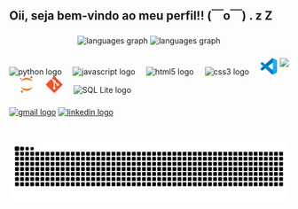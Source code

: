 <h2 align="left">Oii, seja bem-vindo ao meu perfil!! (￣o￣) . z Z</h2>

###

<div align="center">
  <img src="https://github-readme-stats.vercel.app/api?username=n1lima&theme=dracula&show_icons=true&hide_border=false&count_private=true&card_width=320" height="150" alt="languages graph"/>
  <img src="https://github-readme-stats.vercel.app/api/top-langs/?username=n1lima&theme=dracula&show_icons=true&hide_border=false&layout=compact&card_width=320" height="150" alt="languages graph"/>
</div>

###

<img align="right" height="150" src="https://static.tumblr.com/6b11a1691ad6bb409ee76fe23ba2defa/xxxnjmg/qsXnilamw/tumblr_static_e9s0fcs1orw4gooo0wkogg0kk.gif"  />

###

<div align="left">
  <img src="https://cdn.jsdelivr.net/gh/devicons/devicon/icons/python/python-original.svg" height="30" alt="python logo"  />
  <img width="12" />
  <img src="https://cdn.jsdelivr.net/gh/devicons/devicon/icons/javascript/javascript-original.svg" height="30" alt="javascript logo"  />
  <img width="12" />
  <img src="https://cdn.jsdelivr.net/gh/devicons/devicon/icons/html5/html5-original.svg" height="30" alt="html5 logo"  />
  <img width="12" />
  <img src="https://cdn.jsdelivr.net/gh/devicons/devicon/icons/css3/css3-original.svg" height="30" alt="css3 logo"  />
  <img width="12" />
  <img src="https://github.com/devicons/devicon/blob/master/icons/vscode/vscode-original.svg" height="30" alt="vscode logo"  />
  <img width="12" />
  <img src="https://github.com/devicons/devicon/blob/master/icons/jupyter/jupyter-original.svg" height="30" alt="jupyter logo"  />
  <img width="12" />
  <img src="https://github.com/devicons/devicon/blob/master/icons/git/git-original.svg" height="30" alt="git logo"  />
  <img width="12" />
   <img src="https://www.svgrepo.com/show/354381/sqlite.svg" height="30" alt="SQL Lite logo"  />
  <img width="12" />
</div>

###

<div align="left">
 <a href="mailto:nicolima1905@gmail.com" target="_blank"><img src="https://img.shields.io/static/v1?message=Gmail&logo=gmail&label=&color=D14836&logoColor=white&labelColor=&style=for-the-badge" height="35" alt="gmail logo"/></a>
 <a href ="https://www.linkedin.com/in/nicoly-lima-cardoso-03a280250" target= "_blank"> <img src="https://img.shields.io/static/v1?message=LinkedIn&logo=linkedin&label=&color=0077B5&logoColor=white&labelColor=&style=for-the-badge" height="35" alt="linkedin logo"/></a>
</div>

###

<br clear="both">

<img src="https://raw.githubusercontent.com/n1lima/n1lima/output/snake.svg" alt="Snake animation" />

###

